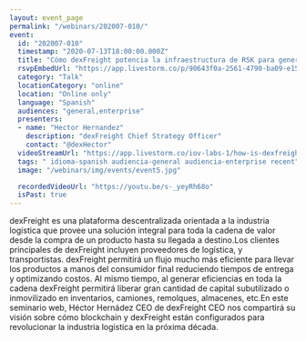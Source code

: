 ```yaml
---
layout: event_page
permalink: "/webinars/202007-010/"
event:
  id: "202007-010"
  timestamp: "2020-07-13T18:00:00.000Z"
  title: "Cómo dexFreight potencia la infraestructura de RSK para generar soluciones reales en la industria trillonaria de la logística"
  rsvpEmbedUrl: "https://app.livestorm.co/p/90643f0a-2561-4790-ba09-e158c8e780f3/form"
  category: "Talk"
  locationCategory: "online"
  location: "Online only"
  language: "Spanish"
  audiences: "general,enterprise"
  presenters:
  - name: "Hector Hernandez"
    description: "dexFreight Chief Strategy Officer"
    contact: "@dexHector"
  videoStreamUrl: "https://app.livestorm.co/iov-labs-1/how-is-dexfreight-leveraging-rsk"
  tags: " idioma-spanish audiencia-general audiencia-enterprise recent"
  image: "/webinars/img/events/event5.jpg"

  recordedVideoUrl: "https://youtu.be/s-_yeyRh68o"
  isPast: true
---
```



dexFreight es una plataforma descentralizada orientada a la industria logística que provee una solución integral para toda la cadena de valor desde la compra de un producto hasta su llegada a destino.Los clientes principales de dexFreight incluyen proveedores de logística, y transportistas. dexFreight permitirá un flujo mucho más eficiente para llevar los productos a manos del consumidor final reduciendo tiempos de entrega y optimizando costos. Al mismo tiempo, al generar eficiencias en toda la cadena dexFreight permitirá liberar gran cantidad de capital subutilizado o inmovilizado en inventarios, camiones, remolques, almacenes, etc.En este seminario web, Héctor Hernádez CEO de dexFreight CEO nos compartirá su visión sobre cómo blockchain y dexFreight están configurados para revolucionar la industria logística en la próxima década.

